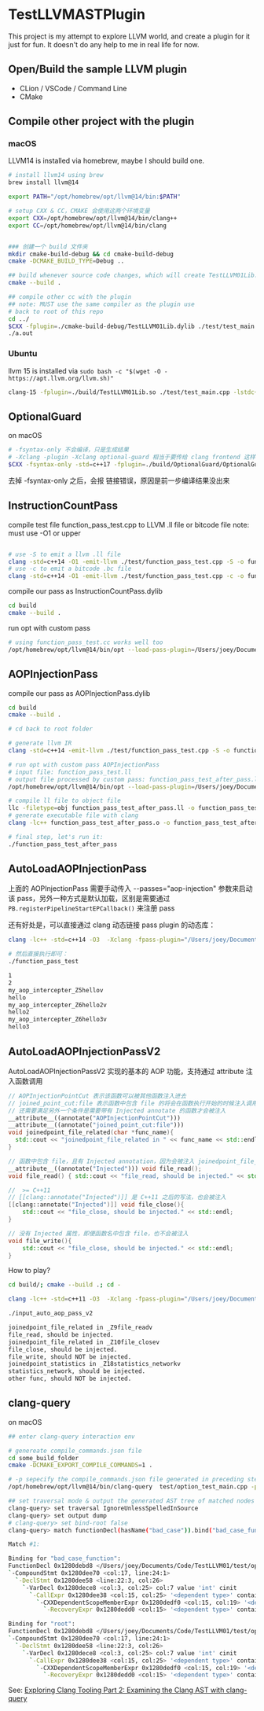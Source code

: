 # TestLLVMASTPlugin

This project is my attempt to explore LLVM world, and create a plugin for it just for fun.
It doesn't do any help to me in real life for now.

## Open/Build the sample LLVM plugin
* CLion / VSCode / Command Line
* CMake

## Compile other project with the plugin

### macOS

LLVM14 is installed via homebrew, maybe I should build one.

```bash
# install llvm14 using brew
brew install llvm@14

export PATH="/opt/homebrew/opt/llvm@14/bin:$PATH"

# setup CXX & CC，CMAKE 会使用这两个环境变量
export CXX=/opt/homebrew/opt/llvm@14/bin/clang++
export CC=/opt/homebrew/opt/llvm@14/bin/clang


### 创建一个 build 文件夹
mkdir cmake-build-debug && cd cmake-build-debug
cmake -DCMAKE_BUILD_TYPE=Debug ..

## build whenever source code changes, which will create TestLLVM01Lib.dylib under current folder
cmake --build .

## compile other cc with the plugin
## note: MUST use the same compiler as the plugin use
# back to root of this repo
cd ../
$CXX -fplugin=./cmake-build-debug/TestLLVM01Lib.dylib ./test/test_main.cpp -v
./a.out
```

### Ubuntu
llvm 15 is installed via `sudo bash -c "$(wget -O - https://apt.llvm.org/llvm.sh)"`
```bash
clang-15 -fplugin=./build/TestLLVM01Lib.so ./test/test_main.cpp -lstdc++
```

## OptionalGuard
on macOS
```bash
# -fsyntax-only 不会编译，只是生成结果
# -Xclang -plugin -Xclang optional-guard 相当于要传给 clang frontend 这样的参数  -plugin optional-guard
$CXX -fsyntax-only -std=c++17 -fplugin=./build/OptionalGuard/OptionalGuardPlugin.dylib -Xclang -plugin -Xclang optional-guard ./test/option_test_main.cpp -o ./option_test_main -v

```
去掉  -fsyntax-only 之后，会报 链接错误，原因是前一步编译结果没出来

## InstructionCountPass
compile test file function_pass_test.cpp to LLVM .ll file  or bitcode file
note: must use -O1 or upper
```bash

# use -S to emit a llvm .ll file
clang -std=c++14 -O1 -emit-llvm ./test/function_pass_test.cpp -S -o function_pass_test.ll
# use -c to emit a bitcode .bc file
clang -std=c++14 -O1 -emit-llvm ./test/function_pass_test.cpp -c -o function_pass_test.bc

```

compile our pass as InstructionCountPass.dylib
```bash
cd build
cmake --build .
```

run opt with custom pass
```bash
# using function_pass_test.cc works well too
/opt/homebrew/opt/llvm@14/bin/opt --load-pass-plugin=/Users/joey/Documents/Code/TestLLVM01/build/InstructionCountPass/InstructionCountPass.dylib --passes="function(instruction-count)" -S -o - function_pass_test.ll
```

## AOPInjectionPass
compile our pass as AOPInjectionPass.dylib
```bash
cd build
cmake --build .

# cd back to root folder

# generate llvm IR
clang -std=c++14 -emit-llvm ./test/function_pass_test.cpp -S -o function_pass_test.ll

# run opt with custom pass AOPInjectionPass
# input file: function_pass_test.ll
# output file processed by custom pass: function_pass_test_after_pass.ll
/opt/homebrew/opt/llvm@14/bin/opt --load-pass-plugin=/Users/joey/Documents/Code/TestLLVM01/build/AOPInjectionPass/AOPInjectionPass.dylib --passes="aop-injection" --disable-output -S function_pass_test.ll -o function_pass_test_after_pass.ll

# compile ll file to object file
llc -filetype=obj function_pass_test_after_pass.ll -o function_pass_test_after_pass.o
# generate executable file with clang
clang -lc++ function_pass_test_after_pass.o -o function_pass_test_after_pass

# final step, let's run it:
./function_pass_test_after_pass
```

## AutoLoadAOPInjectionPass
上面的 AOPInjectionPass 需要手动传入 --passes="aop-injection" 参数来启动该 pass，另外一种方式是默认加载，区别是需要通过 `PB.registerPipelineStartEPCallback()` 来注册 pass

还有好处是，可以直接通过 clang 动态链接 pass plugin 的动态库：

```bash
clang -lc++ -std=c++14 -O3  -Xclang -fpass-plugin="/Users/joey/Documents/Code/TestLLVM01/build/AutoLoadAOPInjectionPass/AutoLoadAOPInjectionPass.dylib" ./test/function_pass_test.cpp -o function_pass_test

# 然后直接执行即可：
./function_pass_test

1
2
my_aop_intercepter_Z5hellov
hello
my_aop_intercepter_Z6hello2v
hello2
my_aop_intercepter_Z6hello3v
hello3
```


## AutoLoadAOPInjectionPassV2
AutoLoadAOPInjectionPassV2 实现的基本的 AOP 功能，支持通过 attribute 注入函数调用

```c++
// AOPInjectionPointCut 表示该函数可以被其他函数注入进去
// joined_point_cut:file 表示函数中包含 file 的将会在函数执行开始的时候注入调用 joinedpoint_file_related 函数
// 还需要满足另外一个条件是需要带有 Injected annotate 的函数才会被注入
__attribute__((annotate("AOPInjectionPointCut")))
__attribute__((annotate("joined_point_cut:file")))
void joinedpoint_file_related(char *func_name){
  std::cout << "joinedpoint_file_related in " << func_name << std::endl;
}

// 函数中包含 file，且有 Injected annotation，因为会被注入 joinedpoint_file_related
__attribute__((annotate("Injected"))) void file_read();
void file_read() { std::cout << "file_read, should be injected." << std::endl; }

//  >= C++11
// [[clang::annotate("Injected")]] 是 C++11 之后的写法，也会被注入
[[clang::annotate("Injected")]] void file_close(){
    std::cout << "file_close, should be injected." << std::endl;
}

// 没有 Injected 属性，即便函数名中包含 file，也不会被注入
void file_write(){
    std::cout << "file_close, should be injected." << std::endl;
}


```

How to play?

```bash
cd build/; cmake --build .; cd -

clang -lc++ -std=c++11 -O3  -Xclang -fpass-plugin="/Users/joey/Documents/Code/TestLLVM01/build/AutoLoadAOPInjectionPassV2/AutoLoadAOPInjectionPassV2.dylib" ./test/input_auto_aop_pass_v2.cpp -o input_auto_aop_pass_v2

./input_auto_aop_pass_v2

joinedpoint_file_related in _Z9file_readv
file_read, should be injected.
joinedpoint_file_related in _Z10file_closev
file_close, should be injected.
file_write, should NOT be injected.
joinedpoint_statistics in _Z18statistics_networkv
statistics_network, should be injected.
other func, should NOT be injected.
```


## clang-query

on macOS

```bash
## enter clang-query interaction env

# genereate compile_commands.json file
cd some_build_folder
cmake -DCMAKE_EXPORT_COMPILE_COMMANDS=1 .

# -p sepecify the compile_commands.json file generated in preceding step
/opt/homebrew/opt/llvm@14/bin/clang-query  test/option_test_main.cpp -p build/compile_commands.json

## set traversal mode & output the generated AST tree of matched nodes
clang-query> set traversal IgnoreUnlessSpelledInSource
clang-query> set output dump
# clang-query> set bind-root false
clang-query> match functionDecl(hasName("bad_case")).bind("bad_case_function")

Match #1:

Binding for "bad_case_function":
FunctionDecl 0x1280debd8 </Users/joey/Documents/Code/TestLLVM01/test/option_test_main.cpp:20:1, line:24:1> line:20:6 used bad_case 'void ()'
`-CompoundStmt 0x1280dee70 <col:17, line:24:1>
  `-DeclStmt 0x1280dee58 <line:22:3, col:26>
    `-VarDecl 0x1280dece8 <col:3, col:25> col:7 value 'int' cinit
      `-CallExpr 0x1280dee38 <col:15, col:25> '<dependent type>' contains-errors
        `-CXXDependentScopeMemberExpr 0x1280dedf0 <col:15, col:19> '<dependent type>' contains-errors lvalue .value
          `-RecoveryExpr 0x1280dedd0 <col:15> '<dependent type>' contains-errors lvalue

Binding for "root":
FunctionDecl 0x1280debd8 </Users/joey/Documents/Code/TestLLVM01/test/option_test_main.cpp:20:1, line:24:1> line:20:6 used bad_case 'void ()'
`-CompoundStmt 0x1280dee70 <col:17, line:24:1>
  `-DeclStmt 0x1280dee58 <line:22:3, col:26>
    `-VarDecl 0x1280dece8 <col:3, col:25> col:7 value 'int' cinit
      `-CallExpr 0x1280dee38 <col:15, col:25> '<dependent type>' contains-errors
        `-CXXDependentScopeMemberExpr 0x1280dedf0 <col:15, col:19> '<dependent type>' contains-errors lvalue .value
          `-RecoveryExpr 0x1280dedd0 <col:15> '<dependent type>' contains-errors lvalue


```

See: [Exploring Clang Tooling Part 2: Examining the Clang AST with clang-query](https://devblogs.microsoft.com/cppblog/exploring-clang-tooling-part-2-examining-the-clang-ast-with-clang-query/)
